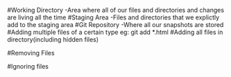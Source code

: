 #Working Directory
-Area where all of our files and directories and changes are living all the time
#Staging Area
-Files and directories that we explictly add to the staging area
#Git Repository
-Where all our snapshots are stored
#Adding multiple files of a certain type
eg: git add *.html
#Adding all files in directory(including hidden files)

#Removing Files

#Ignoring files

